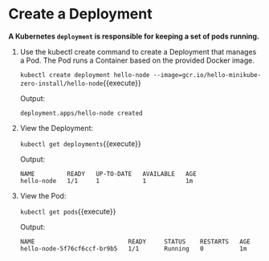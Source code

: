 # Create a Deployment

**A Kubernetes `deployment` is responsible for keeping a set of pods running.**

1. Use the kubectl create command to create a Deployment that manages a Pod. The Pod runs a Container based on the provided Docker image.

    `kubectl create deployment hello-node --image=gcr.io/hello-minikube-zero-install/hello-node`{{execute}}

    Output:
    
    ```
    deployment.apps/hello-node created
    ```

2. View the Deployment:

    `kubectl get deployments`{{execute}}
    
    Output:

    ```
    NAME         READY   UP-TO-DATE   AVAILABLE   AGE
    hello-node   1/1     1            1           1m
    ```

3. View the Pod:
    
    `kubectl get pods`{{execute}}

    Output:

    ```
    NAME                          READY     STATUS    RESTARTS   AGE
    hello-node-5f76cf6ccf-br9b5   1/1       Running   0          1m
    ```
